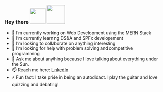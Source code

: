 ### Hey there <img src="https://media.giphy.com/media/hvRJCLFzcasrR4ia7z/giphy.gif" width="50px"> <img src="https://media3.giphy.com/media/QWvra259h4LCvdJnxP/giphy.gif?cid=ecf05e47o1ene8yjspfu9bqla0ypv0mxnj8iz03wejdbz862&rid=giphy.gif&ct=g" width="60px">

- 🔭 I’m currently working on Web Development using the MERN Stack 
- 🌱 I’m currently learning DS&A and SPFx developement
- 👯 I’m looking to collaborate on anything interesting
- 🤔 I’m looking for help with problem solving and competitive programming
- 💬 Ask me about anything because I love talking about everything under the Sun. 
- 📫 Reach me here: <a rel="me" href="https://www.linkedin.com/in/sumitchakrabartiofficial/">LinkedIn</a>
- ⚡ Fun fact: I take pride in being an autodidact. I play the guitar and love quizzing and debating! 


